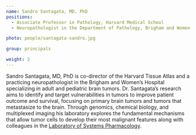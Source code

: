 ```yaml
---
name: Sandro Santagata, MD, PhD
positions:
  - Associate Professor in Pathology, Harvard Medical School
  - Neuropathologist in the Department of Pathology, Brigham and Women’s Hospital

photo: people/santagata-sandro.jpg

group: principals

weight: 2
---
```


Sandro Santagata, MD, PhD is co-director of the Harvard Tissue Atlas and a practicing neuropathologist in the Brigham and Women’s Hospital specializing in adult and pediatric brain tumors. Dr. Santagata’s research aims to identify and target vulnerabilities in tumors to improve patient outcome and survival, focusing on primary brain tumors and tumors that metastasize to the brain. Through genomics, chemical biology, and multiplexed imaging his laboratory explores the fundamental mechanisms that allow tumor cells to develop their most malignant features along with colleagues in the [Laboratory of Systems Pharmacology](https://labsyspharm.org/).
